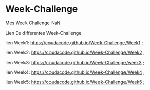 # Week-Challenge
Mes Week Challenge NaN


Lien De differentes Week-Challenge


lien Week1: https://coudacode.github.io/Week-Challenge/Week1 ;

lien Week2: https://coudacode.github.io/Week-Challenge/Week2 ;


lien Week3: https://coudacode.github.io/Week-Challenge/week3 ;

lien Week4: https://coudacode.github.io/Week-Challenge/Week4 ;


lien Week5: https://coudacode.github.io/Week-Challenge/Week5 ;
